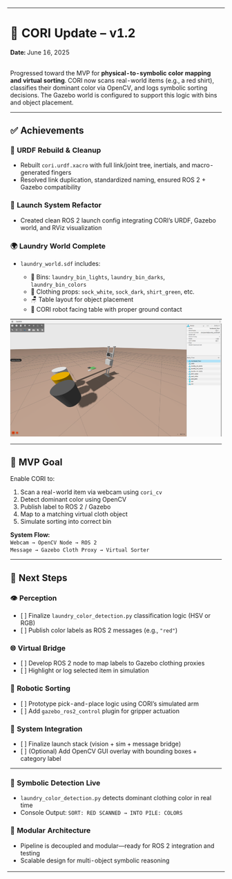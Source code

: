 <table>
<tr>
<td>
<h1>📢 CORI Update – v1.2</h1>
<strong>Date:</strong> June 16, 2025<br><br>

Progressed toward the MVP for <strong>physical-to-symbolic color mapping and virtual sorting</strong>. CORI now scans real-world items (e.g., a red shirt), classifies their dominant color via OpenCV, and logs symbolic sorting decisions. The Gazebo world is configured to support this logic with bins and object placement.

---

<h2>✅ Achievements</h2>

<h3>🤖 URDF Rebuild & Cleanup</h3>
<ul>
<li>Rebuilt <code>cori.urdf.xacro</code> with full link/joint tree, inertials, and macro-generated fingers</li>
<li>Resolved link duplication, standardized naming, ensured ROS 2 + Gazebo compatibility</li>
</ul>

<h3>🚀 Launch System Refactor</h3>
<ul>
<li>Created clean ROS 2 launch config integrating CORI’s URDF, Gazebo world, and RViz visualization</li>
</ul>

<h3>🌍 Laundry World Complete</h3>
<ul>
<li><code>laundry_world.sdf</code> includes:</li>
<ul>
<li>🧺 Bins: <code>laundry_bin_lights</code>, <code>laundry_bin_darks</code>, <code>laundry_bin_colors</code></li>
<li>👕 Clothing props: <code>sock_white</code>, <code>sock_dark</code>, <code>shirt_green</code>, etc.</li>
<li>🪑 Table layout for object placement</li>
<li>🧍 CORI robot facing table with proper ground contact</li>
</ul>
</ul>

<img src="https://github.com/J-Uptegraph/CORI/blob/main/assets/imgs/CORI_Gazebo_Sim_v1.png" width="1080"/>

---

<h2>🎯 MVP Goal</h2>

Enable CORI to:
<ol>
<li>Scan a real-world item via webcam using <code>cori_cv</code></li>
<li>Detect dominant color using OpenCV</li>
<li>Publish label to ROS 2 / Gazebo</li>
<li>Map to a matching virtual cloth object</li>
<li>Simulate sorting into correct bin</li>
</ol>

<strong>System Flow:</strong><br>
<code>Webcam → OpenCV Node → ROS 2 Message → Gazebo Cloth Proxy → Virtual Sorter</code>

---

<h2>🔧 Next Steps</h2>

<h3>👁️ Perception</h3>
<ul>
<li>[ ] Finalize <code>laundry_color_detection.py</code> classification logic (HSV or RGB)</li>
<li>[ ] Publish color labels as ROS 2 messages (e.g., <code>"red"</code>)</li>
</ul>

<h3>🌐 Virtual Bridge</h3>
<ul>
<li>[ ] Develop ROS 2 node to map labels to Gazebo clothing proxies</li>
<li>[ ] Highlight or log selected item in simulation</li>
</ul>

<h3>🤖 Robotic Sorting</h3>
<ul>
<li>[ ] Prototype pick-and-place logic using CORI’s simulated arm</li>
<li>[ ] Add <code>gazebo_ros2_control</code> plugin for gripper actuation</li>
</ul>

<h3>🧩 System Integration</h3>
<ul>
<li>[ ] Finalize launch stack (vision + sim + message bridge)</li>
<li>[ ] (Optional) Add OpenCV GUI overlay with bounding boxes + category label</li>
</ul>

---

<h3>🧠 Symbolic Detection Live</h3>
<ul>
<li><code>laundry_color_detection.py</code> detects dominant clothing color in real time</li>
<li>Console Output: <code>SORT: RED SCANNED → INTO PILE: COLORS</code></li>
</ul>

<h3>🧩 Modular Architecture</h3>
<ul>
<li>Pipeline is decoupled and modular—ready for ROS 2 integration and testing</li>
<li>Scalable design for multi-object symbolic reasoning</li>
</ul>

</td>
</tr>
</table>
